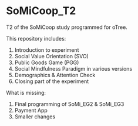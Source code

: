 # SoMiCoop_T2
 T2 of the SoMiCoop study programmed for oTree. 

 This repository includes: 
 1. Introduction to experiment
 2. Social Value Orientation (SVO)
 3. Public Goods Game (PGG)
 4. Social Mindfulness Paradigm in various versions
 5. Demographics & Attention Check
 6. Closing part of the experiment 

 What is missing: 
 1. Final programming of SoMi_EG2 & SoMi_EG3
 2. Payment App
 3. Smaller changes 
